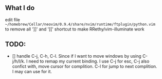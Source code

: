 ## What I do
edit file `~/homebrew/Cellar/neovim/0.9.4/share/nvim/runtime/ftplugin/python.vim` to remove all ']]' and '[[' shortcut to make RRethy/vim-illuminate work

## TODO:
- [] handle C-j, C-h, C-l. Since if I want to move windows by using C-j/h/l/k. I need to remap my current binding. I use C-j for esc, C-j also confict with,  move cursor for complition.  C-l for jump to next complition. I may can use <M-j> <M-h> <M-k> <M-l> for it.
